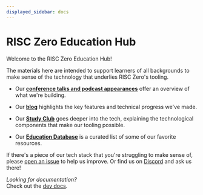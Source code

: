 ```yaml
---
displayed_sidebar: docs
---
```


# RISC Zero Education Hub

Welcome to the RISC Zero Education Hub!

The materials here are intended to support learners of all backgrounds to make sense of the technology that underlies RISC Zero's tooling.

- Our **[conference talks and podcast appearances]** offer an overview of what we're building.

- Our **[blog]** highlights the key features and technical progress we've made.

- Our **[Study Club]** goes deeper into the tech, explaining the technological components that make our tooling possible.

- Our **[Education Database]** is a curated list of some of our favorite resources.

If there's a piece of our tech stack that you're struggling to make sense of, please [open an issue] to help us improve.
Or find us on [Discord] and ask us there!

_Looking for documentation?_<br/>
Check out the [dev docs].

[blog]: https://risczero.com/blog
[conference talks and podcast appearances]: https://www.youtube.com/playlist?list=PLcPzhUaCxlCgCvzkkaBWzVuHdBRsTNxj1
[Dev Docs]: ./zkvm
[Discord]: https://discord.gg/risczero
[Education Database]: https://risczero.notion.site/5a335a1d29b44cb48c44b36ae66f366f?v=95cda72e39d3403fbfb59884afb0045d&pvs=4
[More YouTube Content]: https://youtube.com/@risczero
[open an issue]: https://github.com/risc0/risc0/issues/new/choose
[Study Club]: ./studyclub
